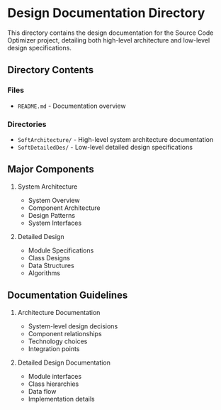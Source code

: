 # Design Documentation Directory

This directory contains the design documentation for the Source Code Optimizer project, detailing both high-level architecture and low-level design specifications.

## Directory Contents

### Files
- `README.md` - Documentation overview

### Directories
- `SoftArchitecture/` - High-level system architecture documentation
- `SoftDetailedDes/` - Low-level detailed design specifications

## Major Components

1. System Architecture
   - System Overview
   - Component Architecture
   - Design Patterns
   - System Interfaces

2. Detailed Design
   - Module Specifications
   - Class Designs
   - Data Structures
   - Algorithms

## Documentation Guidelines

1. Architecture Documentation
   - System-level design decisions
   - Component relationships
   - Technology choices
   - Integration points

2. Detailed Design Documentation
   - Module interfaces
   - Class hierarchies
   - Data flow
   - Implementation details